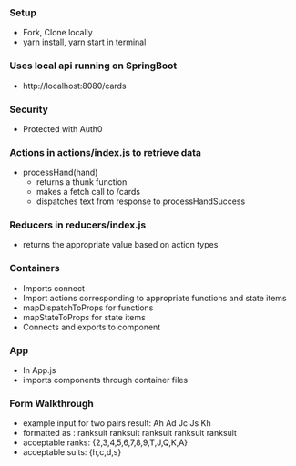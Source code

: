 ### Setup
* Fork, Clone locally
* yarn install, yarn start in terminal

### Uses local api running on SpringBoot
* http://localhost:8080/cards

### Security
* Protected with Auth0

### Actions in actions/index.js to retrieve data
* processHand(hand)
    * returns a thunk function
    * makes a fetch call to /cards
    * dispatches text from response to processHandSuccess

### Reducers in reducers/index.js
* returns the appropriate value based on action types

### Containers
* Imports connect
* Import actions corresponding to appropriate functions and state items
* mapDispatchToProps for functions
* mapStateToProps for state items
* Connects and exports to component

### App
* In App.js
* imports components through container files

### Form Walkthrough
* example input for two pairs result: Ah Ad Jc Js Kh
* formatted as : ranksuit ranksuit ranksuit ranksuit ranksuit
* acceptable ranks: {2,3,4,5,6,7,8,9,T,J,Q,K,A}
* acceptable suits: {h,c,d,s}
